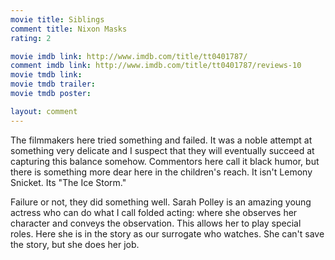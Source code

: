 ```yaml
---
movie title: Siblings
comment title: Nixon Masks
rating: 2

movie imdb link: http://www.imdb.com/title/tt0401787/
comment imdb link: http://www.imdb.com/title/tt0401787/reviews-10
movie tmdb link: 
movie tmdb trailer: 
movie tmdb poster: 

layout: comment
---
```


The filmmakers here tried something and failed. It was a noble attempt at something very delicate and I suspect that they will eventually succeed at capturing this balance somehow. Commentors here call it black humor, but there is something more dear here in the children's reach. It isn't Lemony Snicket. Its "The Ice Storm."

Failure or not, they did something well. Sarah Polley is an amazing young actress who can do what I call folded acting: where she observes her character and conveys the observation. This allows her to play special roles. Here she is in the story as our surrogate who watches. She can't save the story, but she does her job.